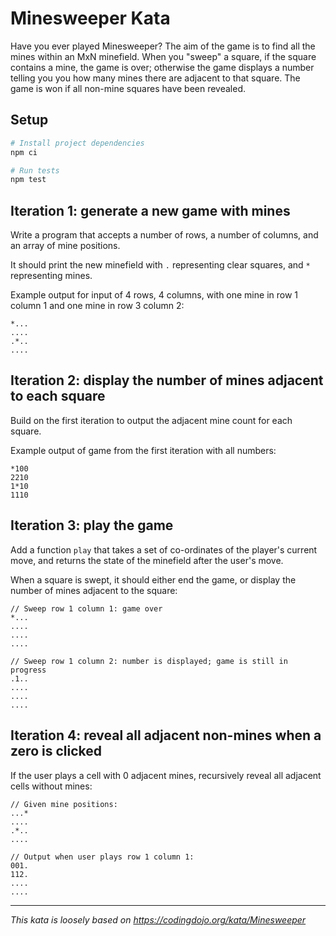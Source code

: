 # Minesweeper Kata

Have you ever played Minesweeper? The aim of the game is to find all the mines within an MxN minefield. When you "sweep" a square, if the square contains a mine, the game is over; otherwise the game displays a number telling you you how many mines there are adjacent to that square. The game is won if all non-mine squares have been revealed.

## Setup

```sh
# Install project dependencies
npm ci

# Run tests
npm test
```

## Iteration 1: generate a new game with mines

Write a program that accepts a number of rows, a number of columns, and an array of mine positions.

It should print the new minefield with `.` representing clear squares, and `*` representing mines.

Example output for input of 4 rows, 4 columns, with one mine in row 1 column 1 and one mine in row 3 column 2:
```
*...
....
.*..
....
```

## Iteration 2: display the number of mines adjacent to each square

Build on the first iteration to output the adjacent mine count for each square.

Example output of game from the first iteration with all numbers:
```
*100
2210
1*10
1110
```

## Iteration 3: play the game

Add a function `play` that takes a set of co-ordinates of the player's current move, and returns the state of the minefield after the user's move.

When a square is swept, it should either end the game, or display the number of mines adjacent to the square:
```
// Sweep row 1 column 1: game over
*...
....
....
....

// Sweep row 1 column 2: number is displayed; game is still in progress
.1..
....
....
....
```

## Iteration 4: reveal all adjacent non-mines when a zero is clicked

If the user plays a cell with 0 adjacent mines, recursively reveal all adjacent cells without mines:

```
// Given mine positions:
...*
....
.*..
....

// Output when user plays row 1 column 1:
001.
112.
....
....
```


---

_This kata is loosely based on https://codingdojo.org/kata/Minesweeper_
